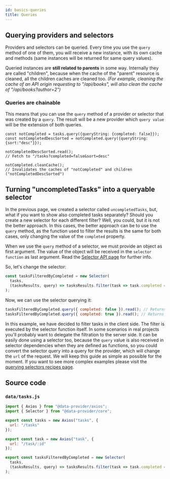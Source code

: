 ```yaml
---
id: basics-queries
title: Queries
---
```


## Querying providers and selectors

Providers and selectors can be queried. Every time you use the `query` method of one of them, you will receive a new instance, with its own cache and methods (same instances will be returned for same query values).

Queried instances are __still related to parents__ in some way. Internally they are called "children", because when the cache of the "parent" resource is cleaned, all the children caches are cleaned too. _(For example, cleaning the cache of an API origin requesting to "/api/books", will also clean the cache of "/api/books?author=2")_

### Queries are chainable

This means that you can use the `query` method of a provider or selector that was created by a `query`. The result will be a new provider which `query value` will be the extension of both queries.

```
const notCompleted = tasks.query({queryString: {completed: false}});
const notCompletedDescSorted = notCompleted.query({queryString: {sort:"desc"}});

notCompletedDescSorted.read();
// Fetch to "/tasks?completed=false&sort=desc"

notCompleted.cleanCache();
// Invalidates the caches of "notCompleted" and children ("notCompletedDescSorted")
```

## Turning "uncompletedTasks" into a queryable selector

In the previous page, we created a selector called `uncompletedTasks`, but, what if you want to show also completed tasks separately? Should you create a new selector for each different filter? Well, you could, but it is not the better approach. In this cases, the better approach can be to use the `query` method, as the function used to filter the results is the same for both cases, only changing the value of the `completed` property.

When we use the `query` method of a selector, we must provide an object as first argument. The value of the object will be received in the `selector function` as last argument. Read the [Selector API page](api-selector.md) for further info.

So, let's change the selector:

```javascript
const tasksFilteredByCompleted = new Selector(
  tasks,
  (tasksResults, query) => tasksResults.filter(task => task.completed === query.completed)
);
```

Now, we can use the selector querying it:

```javascript
tasksFilteredByCompleted.query({ completed: false }).read(); // Returns not completed tasks
tasksFilteredByCompleted.query({ completed: true }).read(); // Returns completed tasks
```

In this example, we have decided to filter tasks in the client side. The filter is executed by the selector function itself. In some scenarios in real projects you'll probably want to delegate the filtration to the server side. It can be easily done using a selector too, because the `query` value is also received in selector dependencies when they are defined as functions, so you could convert the selector query into a query for the provider, which will change the `url` of the request. We will keep this guide as simple as possible for the moment. If you want to see more complex examples please visit the [querying selectors recipes page](recipes-querying-selectors.md).

## Source code

### `data/tasks.js`

```javascript
import { Axios } from "@data-provider/axios";
import { Selector } from "@data-provider/core";

export const tasks = new Axios("tasks", {
  url: "/tasks"
});

export const task = new Axios("task", {
  url: "/task/:id"
});

export const tasksFilteredByCompleted = new Selector(
  tasks,
  (tasksResults, query) => tasksResults.filter(task => task.completed === query.completed)
);
```



